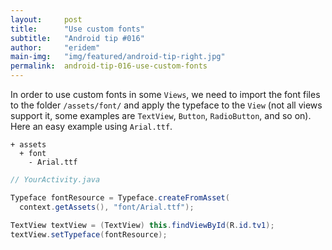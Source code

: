 ```yaml
---
layout:     post
title:      "Use custom fonts"
subtitle:   "Android tip #016"
author:     "eridem"
main-img:   "img/featured/android-tip-right.jpg"
permalink:  android-tip-016-use-custom-fonts
---
```


In order to use custom fonts in some `Views`, we need to import the font files to the folder `/assets/font/` and apply the typeface to the `View` (not all views support it, some examples are `TextView`, `Button`, `RadioButton`, and so on). Here an easy example using `Arial.ttf`.

```
+ assets
  + font
    - Arial.ttf
```

```java
// YourActivity.java

Typeface fontResource = Typeface.createFromAsset(
  context.getAssets(), "font/Arial.ttf");

TextView textView = (TextView) this.findViewById(R.id.tv1);
textView.setTypeface(fontResource);
```
